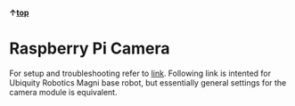 #### &uarr;[top](https://ubiquityrobotics.github.io/breadcrumb_learn/)

# Raspberry Pi Camera

For setup and troubleshooting refer to [link](https://learn.ubiquityrobotics.com/camera_sensors).
Following link is intented for Ubiquity Robotics Magni base robot, but essentially general settings for the camera module is equivalent.
